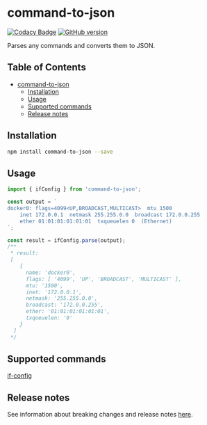 # command-to-json

[![Codacy Badge](https://app.codacy.com/project/badge/Grade/ca8c18cbe64e4811b602754cc0b44edd)](https://www.codacy.com/gh/mosifa/command-to-json/dashboard?utm_source=github.com&amp;utm_medium=referral&amp;utm_content=mosifa/command-to-json&amp;utm_campaign=Badge_Grade)
[![GitHub version](https://badge.fury.io/gh/mosifa%2Fcommand-to-json.svg)](https://badge.fury.io/gh/mosifa%2Fcommand-to-json)

Parses any commands and converts them to JSON.

## Table of Contents

- [command-to-json](#command-to-json)
  - [Installation](#installation)
  - [Usage](#usage)
  - [Supported commands](#supported-commands)
  - [Release notes](#release-notes)

## Installation

```sh
npm install command-to-json --save
```

## Usage

```ts
import { ifConfig } from 'command-to-json';

const output = `
docker0: flags=4099<UP,BROADCAST,MULTICAST>  mtu 1500
    inet 172.0.0.1  netmask 255.255.0.0  broadcast 172.0.0.255
    ether 01:01:01:01:01:01  txqueuelen 0  (Ethernet)
`;

const result = ifConfig.parse(output);
/**
 * result:
 [
    {
      name: 'docker0',
      flags: [ '4099', 'UP', 'BROADCAST', 'MULTICAST' ],
      mtu: '1500',
      inet: '172.0.0.1',
      netmask: '255.255.0.0',
      broadcast: '172.0.0.255',
      ether: '01:01:01:01:01:01',
      txqueuelen: '0'
    }
  ]
 */

```

## Supported commands
[if-config](https://en.wikipedia.org/wiki/Ifconfig)

## Release notes

See information about breaking changes and release notes [here][1].

[1]: CHANGELOG.md
